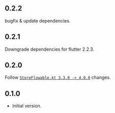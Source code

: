 ## 0.2.2

bugfix & update dependencies.

## 0.2.1

Downgrade dependencies for flutter 2.2.3.

## 0.2.0

Follow [`StoreFlowable.kt 3.3.0 -> 4.0.0`](https://github.com/KazaKago/StoreFlowable.kt/releases/tag/4.0.0) changes.

## 0.1.0

- Initial version.
